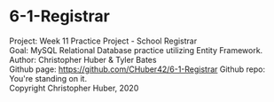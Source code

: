 # 6-1-Registrar

Project: Week 11 Practice Project - School Registrar   
Goal: MySQL Relational Database practice utilizing Entity Framework.   
Author: Christopher Huber & Tyler Bates   
Github page: https://github.com/CHuber42/6-1-Registrar
Github repo: You're standing on it.   
Copyright Christopher Huber, 2020    
 
